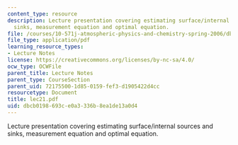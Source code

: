 ```yaml
---
content_type: resource
description: Lecture presentation covering estimating surface/internal sources and
  sinks, measurement equation and optimal equation.
file: /courses/10-571j-atmospheric-physics-and-chemistry-spring-2006/dbcb0198693ce0a3336b8ea1de13a0d4_lec21.pdf
file_type: application/pdf
learning_resource_types:
- Lecture Notes
license: https://creativecommons.org/licenses/by-nc-sa/4.0/
ocw_type: OCWFile
parent_title: Lecture Notes
parent_type: CourseSection
parent_uid: 72175500-1d85-0159-fef3-d1905422d4cc
resourcetype: Document
title: lec21.pdf
uid: dbcb0198-693c-e0a3-336b-8ea1de13a0d4
---
```

Lecture presentation covering estimating surface/internal sources and sinks, measurement equation and optimal equation.
